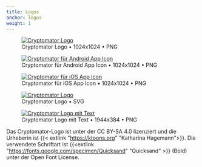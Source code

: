 ```yaml
---
title: Logos
anchor: logos
weight: 1
---
```

<div class="flex flex-wrap -mx-3">
  <div class="w-full px-3 md:w-1/2 lg:w-1/4">
    <figure class="rounded shadow bg-white text-center p-2">
      <a href="/presskit/cryptomator-logo.png"><img class="inline-block m-remover lazyload" data-src="/presskit/cryptomator-logo.png" alt="Cryptomator Logo"/></a>
      <figcaption>Cryptomator Logo • 1024x1024 • PNG</figcaption>
    </figure>
  </div>
  <div class="w-full px-3 md:w-1/2 lg:w-1/4">
    <figure class="rounded shadow bg-white text-center p-2">
      <a href="/presskit/cryptomator-android-icon.png"><img class="inline-block m-remover lazyload" data-src="/presskit/cryptomator-android-icon.png" alt="Cryptomator für Android App Icon"/></a>
      <figcaption>Cryptomator für Android App Icon • 1024x1024 • PNG</figcaption>
    </figure>
  </div>
  <div class="w-full px-3 md:w-1/2 lg:w-1/4">
    <figure class="rounded shadow bg-white text-center p-2">
      <a href="/presskit/cryptomator-ios-icon.png"><img class="inline-block m-remover lazyload" data-src="/presskit/cryptomator-ios-icon.png" alt="Cryptomator für iOS App Icon"/></a>
      <figcaption>Cryptomator für iOS App Icon • 1024x1024 • PNG</figcaption>
    </figure>
  </div>
  <div class="w-full px-3 md:w-1/2 lg:w-1/4">
    <figure class="rounded shadow bg-white text-center p-2">
      <a href="/presskit/cryptomator-logo.svg"><img class="inline-block m-remover lazyload" data-src="/presskit/cryptomator-logo.svg" alt="Cryptomator Logo"/></a>
      <figcaption>Cryptomator Logo • SVG</figcaption>
    </figure>
  </div>
  <div class="w-full px-3 lg:w-1/2">
    <figure class="rounded shadow bg-white text-center p-2">
      <a href="/presskit/cryptomator-logo-text.png"><img class="inline-block m-remover lazyload" data-src="/presskit/cryptomator-logo-text.png" alt="Cryptomator Logo mit Text"/></a>
      <figcaption>Cryptomator Logo mit Text • 1944x384 • PNG</figcaption>
    </figure>
  </div>
</div>

Das Cryptomator-Logo ist unter der CC BY-SA 4.0 lizenziert und die Urheberin ist {{< extlink "https://ktoons.org" "Katharina Hagemann">}}. Die verwendete Schriftart ist {{<extlink "https://fonts.google.com/specimen/Quicksand" "Quicksand" >}} (Bold) unter der Open Font License.
